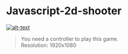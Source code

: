 # Javascript-2d-shooter

[![alt-text](https://i.ibb.co/HpTMkWr/Naamloos.png)](https://wietsegielen.github.io/Javascript-2d-shooter/index.html)
 > You need a controller to play this game.  
 > Resolution: 1920x1080
